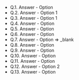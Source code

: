 - Q.1. Answer - Option
- Q.2. Answer - Option 1
- Q.3. Answer - Option 1
- Q.4. Answer - Option
- Q.5. Answer - Option
- Q.6. Answer - Option
- Q.7. Answer - Option => \_blank
- Q.8. Answer - Option
- Q.9. Answer - Option
- Q.10. Answer - Option
- Q.11. Answer - Option
- Q.12. Answer - Option 2
- Q.13. Answer - Option
